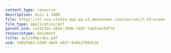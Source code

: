 ```yaml
---
content_type: resource
description: Quiz 2 2000
file: https://ol-ocw-studio-app-qa.s3.amazonaws.com/courses/2-24-ocean-wave-interaction-with-ships-and-offshore-energy-systems-13-022-spring-2002/5d8d7863d3d0ab45a0176a012f884116_quiz200probs.pdf
file_type: application/pdf
parent_uid: ca5422ec-28de-399b-f48f-7a821defd776
resourcetype: Document
title: quiz200probs.pdf
uid: 5d8d7863-d3d0-ab45-a017-6a012f884116
---
```

